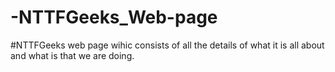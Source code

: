 # -NTTFGeeks_Web-page

#NTTFGeeks web page wihic consists of all the details of what it is all about and what is that we are doing.
